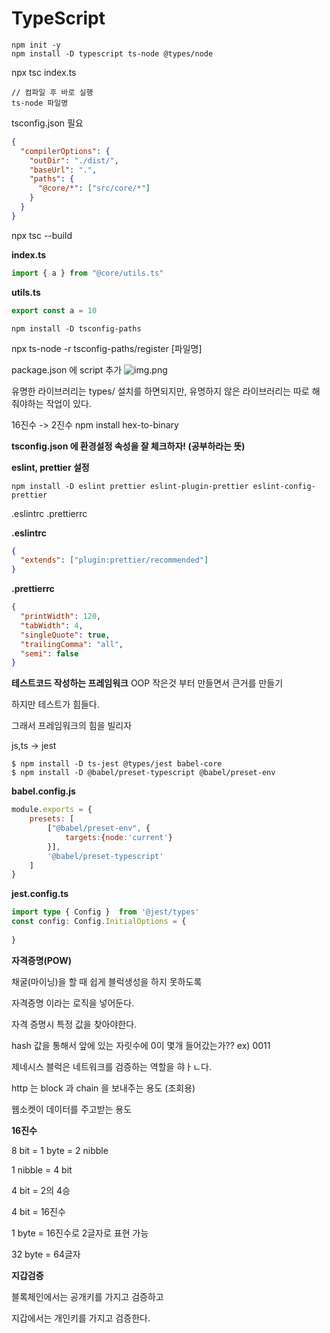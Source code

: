 # TypeScript

```
npm init -y
npm install -D typescript ts-node @types/node
```

npx tsc index.ts

```
// 컴파일 후 바로 실행
ts-node 파일명
```

tsconfig.json 필요
```json
{
  "compilerOptions": {
    "outDir": "./dist/",
    "baseUrl": ".",
    "paths": {
      "@core/*": ["src/core/*"]
    }
  }
}

```
npx tsc --build

**index.ts**
```typescript
import { a } from "@core/utils.ts"
```

**utils.ts**
```typescript
export const a = 10
```

```
npm install -D tsconfig-paths
```

npx ts-node -r tsconfig-paths/register [파일명]

package.json 에 script 추가
![img.png](img.png)

유명한 라이브러리는 types/ 설치를 하면되지만,
유명하지 않은 라이브러리는 따로 해줘야하는 작업이 있다.

16진수 -> 2진수
npm install hex-to-binary

**tsconfig.json 에 환경설정 속성을 잘 체크하자! (공부하라는 뜻)**

**eslint, prettier 설정**
```
npm install -D eslint prettier eslint-plugin-prettier eslint-config-prettier
```
.eslintrc
.prettierrc

**.eslintrc**
```json
{
  "extends": ["plugin:prettier/recommended"]
}
```

**.prettierrc**
```json
{
  "printWidth": 120,
  "tabWidth": 4,
  "singleQuote": true,
  "trailingComma": "all",
  "semi": false
}
```


**테스트코드 작성하는 프레임워크**
OOP
작은것 부터 만들면서 큰거를 만들기

하지만 테스트가 힘들다. 

그래서 프레임워크의 힘을 빌리자

js,ts -> jest

```shell
$ npm install -D ts-jest @types/jest babel-core
$ npm install -D @babel/preset-typescript @babel/preset-env
```

**babel.config.js**
```javascript
module.exports = {
    presets: [
        ["@babel/preset-env", {
            targets:{node:'current'}
        }],
        '@babel/preset-typescript'
    ]
}
```

**jest.config.ts**
```typescript
import type { Config }  from '@jest/types'
const config: Config.InitialOptions = {
    
}
```


**자격증명(POW)**

채굴(마이닝)을 할 때 쉽게 블럭생성을 하지 못하도록

자격증명 이라는 로직을 넣어둔다.

자격 증명시 특정 값을 찾아야한다.

hash 값을 통해서 앞에 있는 자릿수에 0이 몇개 들어갔는가??
ex) 0011


제네시스 블럭은 네트워크를 검증하는 역할을 햐ㅏㄴ다.

http 는 block 과 chain 을 보내주는 용도 (조회용)

웹소켓이 데이터를 주고받는 용도

**16진수**

8 bit = 1 byte = 2 nibble

1 nibble = 4 bit

4 bit = 2의 4승

4 bit = 16진수

1 byte = 16진수로 2글자로 표현 가능

32 byte = 64글자


**지갑검증**

블록체인에서는 공개키를 가지고 검증하고

지갑에서는 개인키를 가지고 검증한다.
